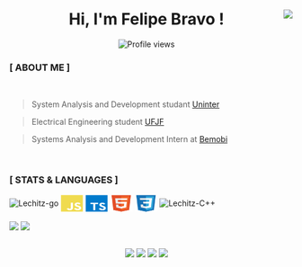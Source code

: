 <div>
 <img align="right" height="570px" src="https://wallpaperaccess.com/full/6217243.jpg"/>
 <h1 align="center">Hi, I'm Felipe Bravo !</h1>
 <p align="center"> <img src="https://komarev.com/ghpvc/?username=lechitz&color=orange" alt="Profile views" /> </p>
  
  <h3 align="left">[ ABOUT ME ]</h3><br>
  
  > System Analysis and Development studant [Uninter](https://uninter.com)
  
  > Electrical Engineering student [UFJF](https://ufjf.br)
  
  > Systems Analysis and Development Intern at [Bemobi](https://bemobi.com)
  
  
 <div align="left" style="display: inline_block"><br>
  <h3 align="left">[ STATS & LANGUAGES ]</h3>
  <img align="center" alt="Lechitz-go" height="50" width="50" src="https://cdn.jsdelivr.net/gh/devicons/devicon/icons/go/go-original-wordmark.svg">
  <img align="center" alt="Lechitz-Js" height="30" width="40" src="https://raw.githubusercontent.com/devicons/devicon/master/icons/javascript/javascript-plain.svg">
  <img align="center" alt="Rafa-Ts" height="30" width="40" src="https://raw.githubusercontent.com/devicons/devicon/master/icons/typescript/typescript-plain.svg">
  <img align="center" alt="Lechitz-HTML" height="30" width="40" src="https://raw.githubusercontent.com/devicons/devicon/master/icons/html5/html5-original.svg">
  <img align="center" alt="Lechitz-CSS" height="30" width="40" src="https://raw.githubusercontent.com/devicons/devicon/master/icons/css3/css3-original.svg">
  <img align="center" alt="Lechitz-C++" height="30" width="40" src="https://cdn.jsdelivr.net/gh/devicons/devicon/icons/cplusplus/cplusplus-original.svg">
 </div>
  
 <div align="left" style="display: inline_block"></br>
    <img height="110em" src="https://github-readme-stats.vercel.app/api/top-langs/?username=lechitz&layout=compact&langs_count=7&theme=dark"/>
    <img height="110em" src="https://github-readme-stats.vercel.app/api?username=lechitz&show_icons=true&theme=dark&include_all_commits=true&count_private=true"/>
    <br>
 </div>
</div>

##

<div align="center" style="display: inline_block"> 
  <a href="https://instagram.com/felipelechitz" target="_blank"><img src="https://img.shields.io/badge/-Instagram-%23E4405F?style=for-the-badge&logo=instagram&logoColor=white" target="_blank"></a>
 <a href="https://discord.gg" target="_blank"><img src="https://img.shields.io/badge/Discord-7289DA?style=for-the-badge&logo=discord&logoColor=white" target="_blank"></a> 
  <a href = "mailto:felipe.bravo@engenharia.ufjf.br"><img src="https://img.shields.io/badge/-Gmail-%23333?style=for-the-badge&logo=gmail&logoColor=white" target="_blank"></a>
  <a href="https://www.linkedin.com/in/felipelechitz" target="_blank"><img src="https://img.shields.io/badge/-LinkedIn-%230077B5?style=for-the-badge&logo=linkedin&logoColor=white" target="_blank"></a> 
</div>
